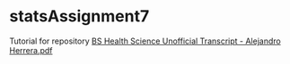 # statsAssignment7
Tutorial for repository
[BS Health Science Unofficial Transcript - Alejandro Herrera.pdf](https://github.com/Alherrera2798/statsAssignment7/files/7080055/BS.Health.Science.Unofficial.Transcript.-.Alejandro.Herrera.pdf)
